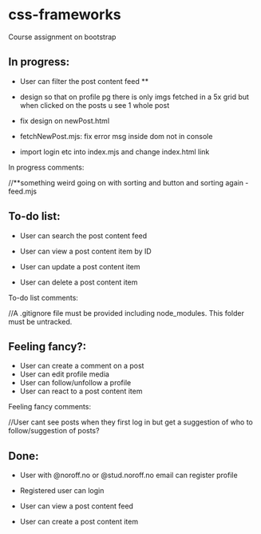 # css-frameworks
Course assignment on bootstrap



## In progress:

- User can filter the post content feed **

- design so that on profile pg there is only imgs fetched in a 5x grid but when clicked on the posts u see 1 whole post

- fix design on newPost.html

- fetchNewPost.mjs: fix error msg inside dom not in console

- import login etc into index.mjs and change index.html link

In progress comments:

//**something weird going on with sorting and button and sorting again - feed.mjs


## To-do list:

- User can search the post content feed
- User can view a post content item by ID

- User can update a post content item
- User can delete a post content item

To-do list comments:

//A .gitignore file must be provided including node_modules. This folder must be untracked.



## Feeling fancy?:

- User can create a comment on a post
- User can edit profile media
- User can follow/unfollow a profile
- User can react to a post content item

Feeling fancy comments:

//User cant see posts when they first log in but get a suggestion of who to follow/suggestion of posts?



## Done:

- User with @noroff.no or @stud.noroff.no email can register profile

- Registered user can login

- User can view a post content feed

- User can create a post content item